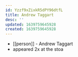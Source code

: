 ```yaml
---
id: Yzzf9xZixkR5dPY96dtfL
title: Andrew Taggart
desc: ''
updated: 1639759645928
created: 1639759645928
---
```



- [[person]] - Andrew Taggart
- appeared 2x at the stoa
